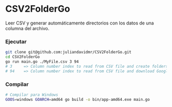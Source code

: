 # CSV2FolderGo

Leer CSV y generar automáticamente directorios con los datos de una columna del archivo.

### Ejecutar

```bash
git clone git@github.com:juliandavidmr/CSV2FolderGo.git
cd CSV2FolderGo
go run main.go ./MyFile.csv 3 94
# 3     => Column number index to read from CSV file and create folders
# 94    => Column number index to read from CSV file and download Google Drive files
```

### Compilar

```bash
# Compilar para Windows
GOOS=windows GOARCH=amd64 go build -o bin/app-amd64.exe main.go
```